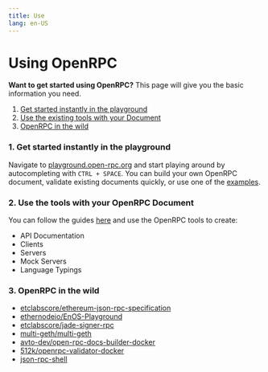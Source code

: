 ```yaml
---
title: Use
lang: en-US
---
```


# Using OpenRPC


<div class="featured">

  **Want to get started using OpenRPC?** This page will give you the basic information you need.

  1. [Get started instantly in the playground](#_1-Get-started-instantly-in-the-playground)
  2. [Use the existing tools with your Document](#_2-use-the-existing-tools-with-your-document)
  3. [OpenRPC in the wild](#_3-openrpc-in-the-wild)

</div>

### 1. Get started instantly in the playground

Navigate to [playground.open-rpc.org](https://playground.open-rpc.org) and start playing around by autocompleting with `CTRL + SPACE`. You can build your own OpenRPC document, validate existing documents quickly, or use one of the [examples](https://github.com/open-rpc/examples).

### 2. Use the tools with your OpenRPC Document
You can follow the guides [here](/developers/) and use the OpenRPC tools to create:
- API Documentation
- Clients
- Servers
- Mock Servers
- Language Typings

### 3. OpenRPC in the wild

- [etclabscore/ethereum-json-rpc-specification](https://github.com/etclabscore/ethereum-json-rpc-specification)
- [ethernodeio/EnOS-Playground](https://github.com/ethernodeio/EnOS-Playground)
- [etclabscore/jade-signer-rpc](https://github.com/etclabscore/jade-signer-rpc)
- [multi-geth/multi-geth](https://github.com/multi-geth/multi-geth#openrpc-discovery)
- [avto-dev/open-rpc-docs-builder-docker](https://github.com/avto-dev/open-rpc-docs-builder-docker)
- [512k/openrpc-validator-docker](https://github.com/512k/openrpc-validator-docker)
- [json-rpc-shell](https://git.janouch.name/p/json-rpc-shell)
